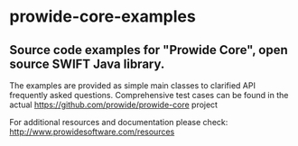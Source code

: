 # prowide-core-examples

## Source code examples for "Prowide Core", open source SWIFT Java library.

The examples are provided as simple main classes to clarified API frequently asked questions.
Comprehensive test cases can be found in the actual https://github.com/prowide/prowide-core project

For additional resources and documentation please check: http://www.prowidesoftware.com/resources

